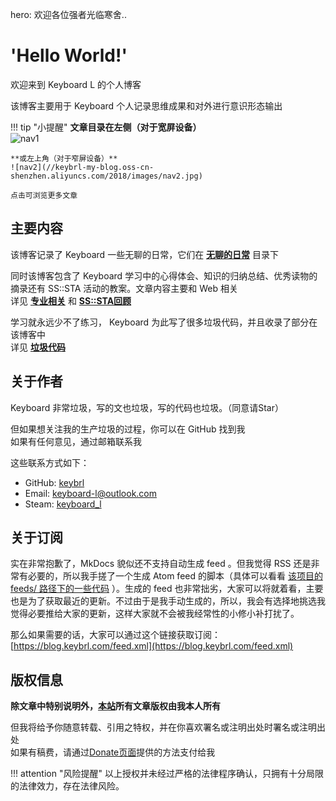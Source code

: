 hero: 欢迎各位强者光临寒舍..

<span id="comments_switch" hidden>False</span>
# **'Hello World!'**

欢迎来到 Keyboard L 的个人博客

该博客主要用于 Keyboard 个人记录思维成果和对外进行意识形态输出

!!! tip "小提醒"
    **文章目录在左侧（对于宽屏设备）**  
    ![nav1](//keybrl-my-blog.oss-cn-shenzhen.aliyuncs.com/2018/images/nav1.jpg)

    **或左上角（对于窄屏设备）**  
    ![nav2](//keybrl-my-blog.oss-cn-shenzhen.aliyuncs.com/2018/images/nav2.jpg)

    点击可浏览更多文章

## 主要内容

该博客记录了 Keyboard 一些无聊的日常，它们在 **[无聊的日常](boring/index.md)** 目录下

同时该博客包含了 Keyboard 学习中的心得体会、知识的归纳总结、优秀读物的摘录还有 SS::STA 活动的教案。文章内容主要和 Web 相关  
详见 **[专业相关](professional/index.md)** 和 **[SS::STA回顾](sssta/index.md)**

学习就永远少不了练习， Keyboard 为此写了很多垃圾代码，并且收录了部分在该博客中  
详见 **[垃圾代码](projects/index.md)**

## 关于作者

Keyboard 非常垃圾，写的文也垃圾，写的代码也垃圾。（同意请Star）

但如果想关注我的生产垃圾的过程，你可以在 GitHub 找到我  
如果有任何意见，通过邮箱联系我

这些联系方式如下：

- GitHub: [keybrl](https://github.com/keybrl)
- Email: [keyboard-l@outlook.com](mailto:keyboard-l@outlook.com)
- Steam: [keyboard_l](http://steamcommunity.com/id/keybrl)

## 关于订阅

实在非常抱歉了，MkDocs 貌似还不支持自动生成 feed 。但我觉得 RSS 还是非常有必要的，所以我手搓了一个生成 Atom feed 的脚本（具体可以看看 [该项目的 feeds/ 路径下的一些代码](https://github.com/keybrl/my_Blog-2018plus/tree/master/feeds) ）。生成的 feed 也非常拙劣，大家可以将就着看，主要也是为了获取最近的更新。不过由于是我手动生成的，所以，我会有选择地挑选我觉得必要推给大家的更新，这样大家就不会被我经常性的小修小补打扰了。

那么如果需要的话，大家可以通过这个链接获取订阅：[https://blog.keybrl.com/feed.xml](https://blog.keybrl.com/feed.xml)

## 版权信息

**除文章中特别说明外，[本站](https://blog.keybrl.com)所有文章版权由我本人所有**

但我将给予你随意转载、引用之特权，并在你喜欢署名或注明出处时署名或注明出处  
如果有稿费，请通过[Donate页面](donate.md)提供的方法支付给我

!!! attention "风险提醒"
    以上授权并未经过严格的法律程序确认，只拥有十分局限的法律效力，存在法律风险。
